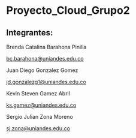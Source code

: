 # Proyecto_Cloud_Grupo2

## Integrantes:

Brenda Catalina Barahona Pinilla

bc.barahona@uniandes.edu.co


Juan Diego Gonzalez Gomez

jd.gonzalezg1@uniandes.edu.co


Kevin Steven Gamez Abril

ks.gamez@uniandes.edu.co


Sergio Julian Zona Moreno

sj.zona@uniandes.edu.co
